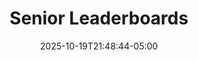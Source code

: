 ---
weight: 200
title: "Senior Leaderboards"
description: ""
icon: "article"
date: "2025-10-19T21:48:44-05:00"
lastmod: "2025-10-19T21:48:44-05:00"
draft: false
toc: true
---